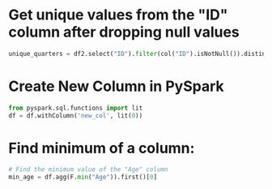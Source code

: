 # Get unique values from the "ID" column after dropping null values

```python
unique_quarters = df2.select("ID").filter(col("ID").isNotNull()).distinct().rdd.flatMap(lambda x: x).collect()
```

# Create New Column in PySpark

```python
from pyspark.sql.functions import lit
df = df.withColumn('new_col', lit(0))
```


# Find minimum of a column:

```python
# Find the minimum value of the "Age" column
min_age = df.agg(F.min("Age")).first()[0]
```

